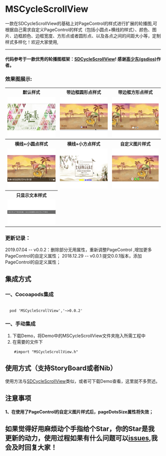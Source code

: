 # MSCycleScrollView
一款在SDCycleScrollView的基础上对PageControl的样式进行扩展的轮播图,可根据自己需求自定义PageControl的样式（包括小圆点+横线的样式）、颜色、图片、边框颜色、边框宽度、方形点或者圆形点、以及各点之间的间距大小等，定制样式多样化！欢迎大家使用,

---

#### 代码参考于一款优秀的轮播图框架：[SDCycleScrollView](https://github.com/gsdios/SDCycleScrollView.git)! 感谢[高少东(gsdios)](https://github.com/gsdios)作者。

### 效果图展示:

<table>
<tr>
<th>默认样式</th>
<th>带边框圆形点样式</th>
<th>带边框方形点样式</th>
</tr>
<tr>
<td><img src="https://github.com/lztbwlkj/MSCycleScrollView/blob/master/images/systemPoint.gif" width="300" height="130"></td>
<td><img src="https://github.com/lztbwlkj/MSCycleScrollView/blob/master/images/borderPoint.gif" width="300" height="130"></td>
<td><img src="https://github.com/lztbwlkj/MSCycleScrollView/blob/master/images/dotsIsSquare.gif" width="300" height="130"></td>
</tr>
</tr>

<tr>
<th>横线+小圆点样式</th>
<th>横线+小方点样式</th>
<th>自定义图片样式</th>
</tr>
<tr>
<td><img src="https://github.com/lztbwlkj/MSCycleScrollView/blob/master/images/hengAndpoint.gif" width="300" height="130"></td>
<td><img src="https://github.com/lztbwlkj/MSCycleScrollView/blob/master/images/hengPoint2.gif" width="300" height="130"></td>
<td><img src="https://github.com/lztbwlkj/MSCycleScrollView/blob/master/images/imageDots.gif" width="300" height="130"></td>
</tr> 
<tr>
<th>只显示文本样式</th>
</tr>
<tr>
<td><img src="https://github.com/lztbwlkj/MSCycleScrollView/blob/master/images/text.gif" width="300" height="80"></td>
</tr> 
</table>

### 更新记录：
2019.07.04 -- v0.0.2：删除部分无用属性，重新调整PageControl
,增加更多PageControl的自定义属性；
2018.12.29 -- v0.0.1:提交0.0.1版本，添加PageControl的自定义属性；


## 集成方式

### 一、Cocoapods集成

```objc

  pod 'MSCycleScrollView','~>0.0.2'

```
### 一、手动集成
1. 下载Demo，将Demo中的MSCycleScrollView文件夹拖入所需工程中
2. 在需要的文件下

```objc
    #import "MSCycleScrollView.h"
```

## 使用方式（支持StoryBoard或者Nib）
使用方法与[SDCycleScrollView](https://github.com/gsdios/SDCycleScrollView.git)类似，或者可下载Demo查看，这里就不多赘述。


## 注意事项

#### 1、在使用了PageControl的自定义图片样式后，pageDotsSize属性将失效；


## 如果觉得好用麻烦动个手指给个Star，你的Star是我更新的动力，使用过程如果有什么问题可以[issues](https://github.com/lztbwlkj/MSCycleScrollView/issues/new),我会及时回复大家！
